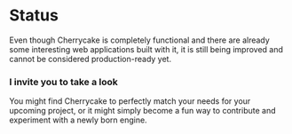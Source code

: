 # Status

Even though Cherrycake is completely functional and there are already some interesting web applications built with it, it is still being improved and cannot be considered production-ready yet.

### I invite you to take a look

You might find Cherrycake to perfectly match your needs for your upcoming project, or it might simply become a fun way to contribute and experiment with a newly born engine.



